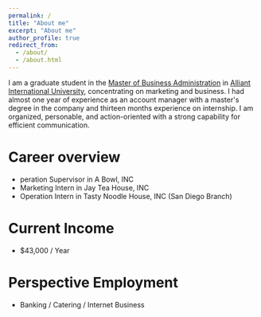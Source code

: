 ```yaml
---
permalink: /
title: "About me"
excerpt: "About me"
author_profile: true
redirect_from: 
  - /about/
  - /about.html
---
```


I am a graduate student in the [Master of Business Administration](https://www.alliant.edu/business/business-administration/mba) in [Alliant International University](https://www.alliant.edu/), concentrating on marketing and business. I had almost one year of experience as an account manager with a master's degree in the company and thirteen months experience on internship. I am organized, personable, and action-oriented with a strong capability for efficient communication.

Career overview
======
* peration Supervisor in A Bowl, INC
* Marketing Intern in Jay Tea House, INC
* Operation Intern in Tasty Noodle House, INC (San Diego Branch)

Current Income
======
*  $43,000 / Year

Perspective Employment
======
* Banking / Catering / Internet Business
